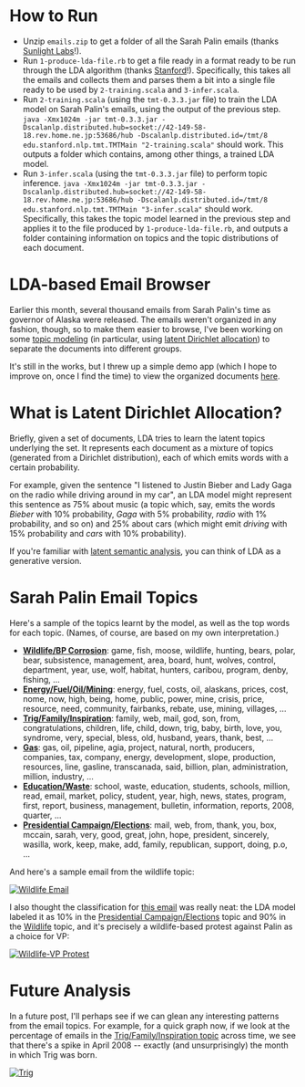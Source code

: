 # How to Run
* Unzip `emails.zip` to get a folder of all the Sarah Palin emails (thanks [Sunlight Labs](http://sunlightlabs.com/)!).
* Run `1-produce-lda-file.rb` to get a file ready in a format ready to be run through the LDA algorithm (thanks [Stanford](http://nlp.stanford.edu/software/tmt/tmt-0.3/)!). Specifically, this takes all the emails and collects them and parses them a bit into a single file ready to be used by `2-training.scala` and `3-infer.scala`.
* Run `2-training.scala` (using the `tmt-0.3.3.jar` file) to train the LDA model on Sarah Palin's emails, using the output of the previous step. `java -Xmx1024m -jar tmt-0.3.3.jar -Dscalanlp.distributed.hub=socket://42-149-58-18.rev.home.ne.jp:53686/hub -Dscalanlp.distributed.id=/tmt/8 edu.stanford.nlp.tmt.TMTMain "2-training.scala"` should work. This outputs a folder which contains, among other things, a trained LDA model.
* Run `3-infer.scala` (using the `tmt-0.3.3.jar` file) to perform topic inference. `java -Xmx1024m -jar tmt-0.3.3.jar -Dscalanlp.distributed.hub=socket://42-149-58-18.rev.home.ne.jp:53686/hub -Dscalanlp.distributed.id=/tmt/8 edu.stanford.nlp.tmt.TMTMain "3-infer.scala"` should work. Specifically, this takes the topic model learned in the previous step and applies it to the file produced by `1-produce-lda-file.rb`, and outputs a folder containing information on topics and the topic distributions of each document.

# LDA-based Email Browser

Earlier this month, several thousand emails from Sarah Palin's time as governor of Alaska were released. The emails weren't organized in any fashion, though, so to make them easier to browse, I've been working on some [topic modeling](http://en.wikipedia.org/wiki/Topic_model) (in particular, using [latent Dirichlet allocation](http://en.wikipedia.org/wiki/Latent_Dirichlet_allocation)) to separate the documents into different groups.

It's still in the works, but I threw up a simple demo app (which I hope to improve on, once I find the time) to view the organized documents [here](http://sarah-palin.heroku.com/).

# What is Latent Dirichlet Allocation?

Briefly, given a set of documents, LDA tries to learn the latent topics underlying the set. It represents each document as a mixture of topics (generated from a Dirichlet distribution), each of which emits words with a certain probability.

For example, given the sentence "I listened to Justin Bieber and Lady Gaga on the radio while driving around in my car", an LDA model might represent this sentence as 75% about music (a topic which, say, emits the words *Bieber* with 10% probability, *Gaga* with 5% probability, *radio* with 1% probability, and so on) and 25% about cars (which might emit *driving* with 15% probability and *cars* with 10% probability).

If you're familiar with [latent semantic analysis](http://en.wikipedia.org/wiki/Latent_semantic_analysis), you can think of LDA as a generative version.

# Sarah Palin Email Topics

Here's a sample of the topics learnt by the model, as well as the top words for each topic. (Names, of course, are based on my own interpretation.)

* [**Wildlife/BP Corrosion**](http://sarah-palin.heroku.com/topics/24): game, fish, moose, wildlife, hunting, bears, polar, bear, subsistence, management, area, board, hunt, wolves, control, department, year, use, wolf, habitat, hunters, caribou, program, denby, fishing, …
* [**Energy/Fuel/Oil/Mining**](http://sarah-palin.heroku.com/topics/0): energy, fuel, costs, oil, alaskans, prices, cost, nome, now, high, being, home, public, power, mine, crisis, price, resource, need, community, fairbanks, rebate, use, mining, villages, …
* [**Trig/Family/Inspiration**](http://sarah-palin.heroku.com/topics/19): family, web, mail, god, son, from, congratulations, children, life, child, down, trig, baby, birth, love, you, syndrome, very, special, bless, old, husband, years, thank, best, …
* [**Gas**](http://sarah-palin.heroku.com/topics/6): gas, oil, pipeline, agia, project, natural, north, producers, companies, tax, company, energy, development, slope, production, resources, line, gasline, transcanada, said, billion, plan, administration, million, industry, …
* [**Education/Waste**](http://sarah-palin.heroku.com/topics/12): school, waste, education, students, schools, million, read, email, market, policy, student, year, high, news, states, program, first, report, business, management, bulletin, information, reports, 2008, quarter, …
* [**Presidential Campaign/Elections**](http://sarah-palin.heroku.com/topics/15): mail, web, from, thank, you, box, mccain, sarah, very, good, great, john, hope, president, sincerely, wasilla, work, keep, make, add, family, republican, support, doing, p.o, …

And here's a sample email from the wildlife topic:

[![Wildlife Email](http://dl.dropbox.com/u/10506/blog/palin-browser/wildlife-email.png)](http://sarah-palin.heroku.com/emails/6719)

I also thought the classification for [this email](http://sarah-palin.heroku.com/emails/12900) was really neat: the LDA model labeled it as 10% in the [Presidential Campaign/Elections](http://sarah-palin.heroku.com/topics/15) topic and 90% in the [Wildlife](http://sarah-palin.heroku.com/topics/24) topic, and it's precisely a wildlife-based protest against Palin as a choice for VP:

[![Wildlife-VP Protest](http://dl.dropbox.com/u/10506/blog/palin-browser/wildlife-vp.png)](http://sarah-palin.heroku.com/emails/12900)

# Future Analysis

In a future post, I'll perhaps see if we can glean any interesting patterns from the email topics. For example, for a quick graph now, if we look at the percentage of emails in the [Trig/Family/Inspiration topic](http://sarah-palin.heroku.com/topics/19) across time, we see that there's a spike in April 2008 -- exactly (and unsurprisingly) the month in which Trig was born.

[![Trig](http://dl.dropbox.com/u/10506/blog/palin-browser/trig-topic.png)](http://dl.dropbox.com/u/10506/blog/palin-browser/trig-topic.png)